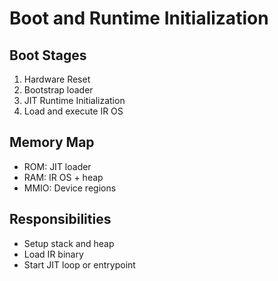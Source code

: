# Boot and Runtime Initialization

## Boot Stages
1. Hardware Reset
2. Bootstrap loader
3. JIT Runtime Initialization
4. Load and execute IR OS

## Memory Map
- ROM: JIT loader
- RAM: IR OS + heap
- MMIO: Device regions

## Responsibilities
- Setup stack and heap
- Load IR binary
- Start JIT loop or entrypoint
